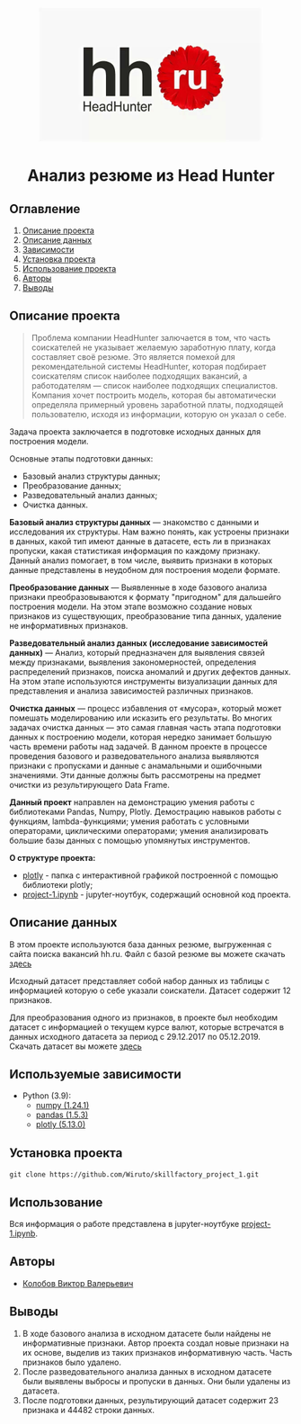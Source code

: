 <center> <img src = https://raw.githubusercontent.com/AndreyRysistov/DatasetsForPandas/main/hh%20label.jpg alt="drawing" style="width:400px;"></center>

# <center> Анализ резюме из Head Hunter </center>


## Оглавление
1. [Описание проекта](#Описание-проекта)
2. [Описание данных](#Описание-данных)
3. [Зависимости](#Зависимости)
4. [Установка проекта](#Установка-проекта)
5. [Использование проекта](#Использование-проекта)
6. [Авторы](#Авторы)
7. [Выводы](Использование-проекта)

## Описание проекта
> Проблема компании HeadHunter залючается в том, что часть соискателей не указывает желаемую заработную плату, когда составляет своё резюме.
Это является помехой для рекомендательной системы HeadHunter, которая подбирает соискателям список наиболее подходящих вакансий, а работодателям — список наиболее подходящих специалистов.
Компания  хочет построить модель, которая бы автоматически определяла примерный уровень заработной платы, подходящей пользователю, исходя из информации, которую он указал о себе.

Задача проекта заключается в подготовке исходных данных для построения модели.

Основные этапы подготовки данных:
* Базовый анализ структуры данных;
* Преобразование данных;
* Разведовательный анализ данных;
* Очистка данных.



**Базовый анализ структуры данных** — знакомство с данными и исследования их структуры. Нам важно понять, как устроены признаки в данных, какой тип имеют данные в датасете, есть ли в признаках пропуски, какая статистикая информация по каждому признаку. Данный анализ помогает, в том числе, выявить признаки в которых данные представлены в неудобном для построения модели формате.

**Преобразование данных** — Выявленные в ходе базового анализа признаки преобразовываются к формату "пригодном" для дальшейго построения модели.
На этом этапе возможно создание новых признаков из существующих, преобразование типа данных, удаление не информативных признаков.

**Разведовательный анализ данных (исследование зависимостей данных)** —  Анализ, который предназначен для выявления связей между признаками, выявления закономерностей, определения распределений признаков, поиска аномалий и других дефектов данных.
На этом этапе используются инструменты визуализации данных для представления и анализа зависимостей различных признаков.

**Очистка данных** — процесс избавления от «мусора», который может помешать моделированию или исказить его результаты. Во многих задачах очистка данных — это самая главная часть этапа подготовки данных к построению модели, которая нередко занимает большую часть времени работы над задачей. В данном проекте в процессе проведения базового и разведовательного анализа выявляются признаки с пропусками и данные с анамальными и ошибочными значениями. Эти данные должны быть рассмотрены на предмет очистки из результирующего Data Frame.

**Данный проект** направлен на демонстрацию умения работы с библиотеками Pandas, Numpy, Plotly. Демострацию навыков работы с функциям, lambda-функциями; умения работать с условными операторами, циклическими операторами; умения анализировать большие базы данных с помощью упомянутых инструментов.

**О структуре проекта:**

* [plotly](https://github.com/Wiruto/skillfactory_project_1/tree/master/plotly) - папка с интерактивной графикой построенной с помощью библиотеки plotly;
* [project-1.ipynb](https://github.com/Wiruto/Skillfactory_project_1/blob/fbc61d11b91b7237a24322b4a74f52531b2a3671/Project-1.ipynb) - jupyter-ноутбук, содержащий основной код проекта.


## Описание данных
В этом проекте используются база данных резюме, выгруженная с сайта поиска вакансий hh.ru.
Файл с базой резюме вы можете скачать [здесь](https://drive.google.com/file/d/1oMiFCZPO3AG9aIMUE3GpMJiWG5zYwVVZ/view?usp=share_link)

Исходный датасет представляет собой набор данных из таблицы с информацией которую о себе указали соискатели. Датасет содержит 12 признаков. 

Для преобразования одного из признаков, в проекте был необходим датасет с информацией о текущем курсе валют, которые встречатся в данных исходного датасета за период с 29.12.2017 по 05.12.2019. Скачать датасет вы можете [здесь](https://drive.google.com/file/d/1NzAUWZzEj6myuubjjS2Zgap9Nl8BQ6v9/view?usp=share_link)

## Используемые зависимости
* Python (3.9):
    * [numpy (1.24.1)](https://numpy.org)
    * [pandas (1.5.3)](https://pandas.pydata.org)
    * [plotly (5.13.0)](https://plotly.com)

## Установка проекта

```
git clone https://github.com/Wiruto/skillfactory_project_1.git

```

## Использование
Вся информация о работе представлена в jupyter-ноутбуке [project-1.ipynb](https://github.com/Wiruto/Skillfactory_project_1/blob/fbc61d11b91b7237a24322b4a74f52531b2a3671/Project-1.ipynb).

## Авторы

* [Колобов Виктор Валерьевич](https://github.com/Wiruto)

## Выводы

1. В ходе базового анализа в исходном датасете были найдены не информативные признаки. Автор проекта создал новые признаки на их основе, выделив из таких признаков информативную часть. Часть признаков было удалено.
2. После разведовательного анализа данных в исходном датасете были выявлены выбросы и пропуски в данных. Они были удалены из датасета.
3. После подготовки данных, результирующий датасет содержит 23 признака и 44482 строки данных.